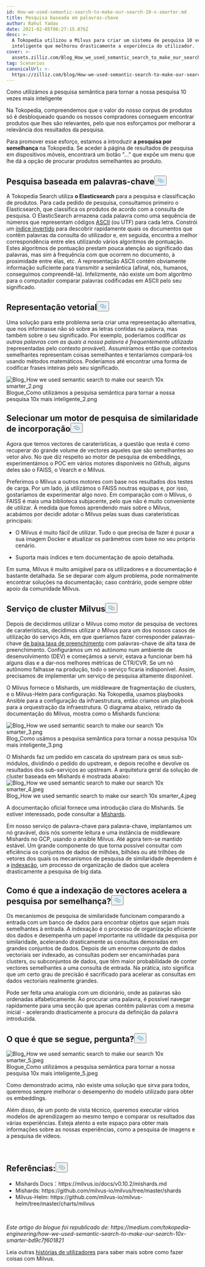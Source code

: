 ```yaml
---
id: How-we-used-semantic-search-to-make-our-search-10-x-smarter.md
title: Pesquisa baseada em palavras-chave
author: Rahul Yadav
date: 2021-02-05T06:27:15.076Z
desc: >-
  A Tokopedia utilizou a Milvus para criar um sistema de pesquisa 10 vezes mais
  inteligente que melhorou drasticamente a experiência do utilizador.
cover: >-
  assets.zilliz.com/Blog_How_we_used_semantic_search_to_make_our_search_10x_smarter_1_a7bac91379.jpeg
tag: Scenarios
canonicalUrl: >-
  https://zilliz.com/blog/How-we-used-semantic-search-to-make-our-search-10-x-smarter
---
```

<custom-h1>Como utilizámos a pesquisa semântica para tornar a nossa pesquisa 10 vezes mais inteligente</custom-h1><p>Na Tokopedia, compreendemos que o valor do nosso corpus de produtos só é desbloqueado quando os nossos compradores conseguem encontrar produtos que lhes são relevantes, pelo que nos esforçamos por melhorar a relevância dos resultados da pesquisa.</p>
<p>Para promover esse esforço, estamos a introduzir <strong>a pesquisa por semelhança</strong> na Tokopedia. Se aceder à página de resultados de pesquisa em dispositivos móveis, encontrará um botão "..." que expõe um menu que lhe dá a opção de procurar produtos semelhantes ao produto.</p>
<h2 id="Keyword-based-search" class="common-anchor-header">Pesquisa baseada em palavras-chave<button data-href="#Keyword-based-search" class="anchor-icon" translate="no">
      <svg translate="no"
        aria-hidden="true"
        focusable="false"
        height="20"
        version="1.1"
        viewBox="0 0 16 16"
        width="16"
      >
        <path
          fill="#0092E4"
          fill-rule="evenodd"
          d="M4 9h1v1H4c-1.5 0-3-1.69-3-3.5S2.55 3 4 3h4c1.45 0 3 1.69 3 3.5 0 1.41-.91 2.72-2 3.25V8.59c.58-.45 1-1.27 1-2.09C10 5.22 8.98 4 8 4H4c-.98 0-2 1.22-2 2.5S3 9 4 9zm9-3h-1v1h1c1 0 2 1.22 2 2.5S13.98 12 13 12H9c-.98 0-2-1.22-2-2.5 0-.83.42-1.64 1-2.09V6.25c-1.09.53-2 1.84-2 3.25C6 11.31 7.55 13 9 13h4c1.45 0 3-1.69 3-3.5S14.5 6 13 6z"
        ></path>
      </svg>
    </button></h2><p>A Tokopedia Search utiliza <strong>o Elasticsearch</strong> para a pesquisa e classificação de produtos. Para cada pedido de pesquisa, consultamos primeiro o Elasticsearch, que classifica os produtos de acordo com a consulta de pesquisa. O ElasticSearch armazena cada palavra como uma sequência de números que representam códigos <a href="https://en.wikipedia.org/wiki/ASCII">ASCII</a> (ou UTF) para cada letra. Constrói um <a href="https://en.wikipedia.org/wiki/Inverted_index">índice invertido</a> para descobrir rapidamente quais os documentos que contêm palavras da consulta do utilizador e, em seguida, encontra a melhor correspondência entre eles utilizando vários algoritmos de pontuação. Estes algoritmos de pontuação prestam pouca atenção ao significado das palavras, mas sim à frequência com que ocorrem no documento, à proximidade entre elas, etc. A representação ASCII contém obviamente informação suficiente para transmitir a semântica (afinal, nós, humanos, conseguimos compreendê-la). Infelizmente, não existe um bom algoritmo para o computador comparar palavras codificadas em ASCII pelo seu significado.</p>
<h2 id="Vector-representation" class="common-anchor-header">Representação vetorial<button data-href="#Vector-representation" class="anchor-icon" translate="no">
      <svg translate="no"
        aria-hidden="true"
        focusable="false"
        height="20"
        version="1.1"
        viewBox="0 0 16 16"
        width="16"
      >
        <path
          fill="#0092E4"
          fill-rule="evenodd"
          d="M4 9h1v1H4c-1.5 0-3-1.69-3-3.5S2.55 3 4 3h4c1.45 0 3 1.69 3 3.5 0 1.41-.91 2.72-2 3.25V8.59c.58-.45 1-1.27 1-2.09C10 5.22 8.98 4 8 4H4c-.98 0-2 1.22-2 2.5S3 9 4 9zm9-3h-1v1h1c1 0 2 1.22 2 2.5S13.98 12 13 12H9c-.98 0-2-1.22-2-2.5 0-.83.42-1.64 1-2.09V6.25c-1.09.53-2 1.84-2 3.25C6 11.31 7.55 13 9 13h4c1.45 0 3-1.69 3-3.5S14.5 6 13 6z"
        ></path>
      </svg>
    </button></h2><p>Uma solução para este problema seria criar uma representação alternativa, que nos informasse não só sobre as letras contidas na palavra, mas também sobre o seu significado. Por exemplo, poderíamos codificar <em>as outras palavras com as quais a nossa palavra é frequentemente utilizada</em> (representadas pelo contexto provável). Assumiríamos então que contextos semelhantes representam coisas semelhantes e tentaríamos compará-los usando métodos matemáticos. Poderíamos até encontrar uma forma de codificar frases inteiras pelo seu significado.</p>
<p>
  
   <span class="img-wrapper"> <img translate="no" src="https://assets.zilliz.com/Blog_How_we_used_semantic_search_to_make_our_search_10x_smarter_2_776af567a8.png" alt="Blog_How we used semantic search to make our search 10x smarter_2.png" class="doc-image" id="blog_how-we-used-semantic-search-to-make-our-search-10x-smarter_2.png" />
   </span> <span class="img-wrapper"> <span>Blogue_Como utilizámos a pesquisa semântica para tornar a nossa pesquisa 10x mais inteligente_2.png</span> </span></p>
<h2 id="Select-an-embedding-similarity-search-engine" class="common-anchor-header">Selecionar um motor de pesquisa de similaridade de incorporação<button data-href="#Select-an-embedding-similarity-search-engine" class="anchor-icon" translate="no">
      <svg translate="no"
        aria-hidden="true"
        focusable="false"
        height="20"
        version="1.1"
        viewBox="0 0 16 16"
        width="16"
      >
        <path
          fill="#0092E4"
          fill-rule="evenodd"
          d="M4 9h1v1H4c-1.5 0-3-1.69-3-3.5S2.55 3 4 3h4c1.45 0 3 1.69 3 3.5 0 1.41-.91 2.72-2 3.25V8.59c.58-.45 1-1.27 1-2.09C10 5.22 8.98 4 8 4H4c-.98 0-2 1.22-2 2.5S3 9 4 9zm9-3h-1v1h1c1 0 2 1.22 2 2.5S13.98 12 13 12H9c-.98 0-2-1.22-2-2.5 0-.83.42-1.64 1-2.09V6.25c-1.09.53-2 1.84-2 3.25C6 11.31 7.55 13 9 13h4c1.45 0 3-1.69 3-3.5S14.5 6 13 6z"
        ></path>
      </svg>
    </button></h2><p>Agora que temos vectores de caraterísticas, a questão que resta é como recuperar do grande volume de vectores aqueles que são semelhantes ao vetor alvo. No que diz respeito ao motor de pesquisa de embeddings, experimentámos o POC em vários motores disponíveis no Github, alguns deles são o FAISS, o Vearch e o Milvus.</p>
<p>Preferimos o Milvus a outros motores com base nos resultados dos testes de carga. Por um lado, já utilizámos o FAISS noutras equipas e, por isso, gostaríamos de experimentar algo novo. Em comparação com o Milvus, o FAISS é mais uma biblioteca subjacente, pelo que não é muito conveniente de utilizar. À medida que fomos aprendendo mais sobre o Milvus, acabámos por decidir adotar o Milvus pelas suas duas caraterísticas principais:</p>
<ul>
<li><p>O Milvus é muito fácil de utilizar. Tudo o que precisa de fazer é puxar a sua imagem Docker e atualizar os parâmetros com base no seu próprio cenário.</p></li>
<li><p>Suporta mais índices e tem documentação de apoio detalhada.</p></li>
</ul>
<p>Em suma, Milvus é muito amigável para os utilizadores e a documentação é bastante detalhada. Se se deparar com algum problema, pode normalmente encontrar soluções na documentação; caso contrário, pode sempre obter apoio da comunidade Milvus.</p>
<h2 id="Milvus-cluster-service" class="common-anchor-header">Serviço de cluster Milvus<button data-href="#Milvus-cluster-service" class="anchor-icon" translate="no">
      <svg translate="no"
        aria-hidden="true"
        focusable="false"
        height="20"
        version="1.1"
        viewBox="0 0 16 16"
        width="16"
      >
        <path
          fill="#0092E4"
          fill-rule="evenodd"
          d="M4 9h1v1H4c-1.5 0-3-1.69-3-3.5S2.55 3 4 3h4c1.45 0 3 1.69 3 3.5 0 1.41-.91 2.72-2 3.25V8.59c.58-.45 1-1.27 1-2.09C10 5.22 8.98 4 8 4H4c-.98 0-2 1.22-2 2.5S3 9 4 9zm9-3h-1v1h1c1 0 2 1.22 2 2.5S13.98 12 13 12H9c-.98 0-2-1.22-2-2.5 0-.83.42-1.64 1-2.09V6.25c-1.09.53-2 1.84-2 3.25C6 11.31 7.55 13 9 13h4c1.45 0 3-1.69 3-3.5S14.5 6 13 6z"
        ></path>
      </svg>
    </button></h2><p>Depois de decidirmos utilizar o Milvus como motor de pesquisa de vectores de caraterísticas, decidimos utilizar o Milvus para um dos nossos casos de utilização do serviço Ads, em que queríamos fazer corresponder palavras-chave <a href="https://www.tradegecko.com/blog/wholesale-management/what-is-fill-rate-and-why-does-it-matter-for-wholesalers">de baixa taxa de preenchimento</a> com palavras-chave de alta taxa de preenchimento. Configurámos um nó autónomo num ambiente de desenvolvimento (DEV) e começámos a servir, estava a funcionar bem há alguns dias e a dar-nos melhores métricas de CTR/CVR. Se um nó autônomo falhasse na produção, todo o serviço ficaria indisponível. Assim, precisamos de implementar um serviço de pesquisa altamente disponível.</p>
<p>O Milvus fornece o Mishards, um middleware de fragmentação de clusters, e o Milvus-Helm para configuração. Na Tokopedia, usamos playbooks Ansible para a configuração da infraestrutura, então criamos um playbook para a orquestração da infraestrutura. O diagrama abaixo, retirado da documentação do Milvus, mostra como o Mishards funciona:</p>
<p>
  
   <span class="img-wrapper"> <img translate="no" src="https://assets.zilliz.com/Blog_How_we_used_semantic_search_to_make_our_search_10x_smarter_3_4fa0c8a1a1.png" alt="Blog_How we used semantic search to make our search 10x smarter_3.png" class="doc-image" id="blog_how-we-used-semantic-search-to-make-our-search-10x-smarter_3.png" />
   </span> <span class="img-wrapper"> <span>Blog_Como usámos a pesquisa semântica para tornar a nossa pesquisa 10x mais inteligente_3.png</span> </span></p>
<p>O Mishards faz um pedido em cascata do upstream para os seus sub-módulos, dividindo o pedido do upstream, e depois recolhe e devolve os resultados dos sub-serviços ao upstream. A arquitetura geral da solução de cluster baseada em Mishards é mostrada abaixo: <span class="img-wrapper"> <img translate="no" src="https://assets.zilliz.com/Blog_How_we_used_semantic_search_to_make_our_search_10x_smarter_4_724618be4e.jpeg" alt="Blog_How we used semantic search to make our search 10x smarter_4.jpeg" class="doc-image" id="blog_how-we-used-semantic-search-to-make-our-search-10x-smarter_4.jpeg" /><span>Blog_How we used semantic search to make our search 10x smarter_4.jpeg</span> </span></p>
<p>A documentação oficial fornece uma introdução clara do Mishards. Se estiver interessado, pode consultar a <a href="https://milvus.io/cn/docs/v0.10.2/mishards.md">Mishards</a>.</p>
<p>Em nosso serviço de palavra-chave para palavra-chave, implantamos um nó gravável, dois nós somente leitura e uma instância de middleware Mishards no GCP, usando o ansible Milvus. Até agora tem-se mantido estável. Um grande componente do que torna possível consultar com eficiência os conjuntos de dados de milhões, bilhões ou até trilhões de vetores dos quais os mecanismos de pesquisa de similaridade dependem é a <a href="https://milvus.io/docs/v0.10.5/index.md">indexação</a>, um processo de organização de dados que acelera drasticamente a pesquisa de big data.</p>
<h2 id="How-does-vector-indexing-accelerate-similarity-search" class="common-anchor-header">Como é que a indexação de vectores acelera a pesquisa por semelhança?<button data-href="#How-does-vector-indexing-accelerate-similarity-search" class="anchor-icon" translate="no">
      <svg translate="no"
        aria-hidden="true"
        focusable="false"
        height="20"
        version="1.1"
        viewBox="0 0 16 16"
        width="16"
      >
        <path
          fill="#0092E4"
          fill-rule="evenodd"
          d="M4 9h1v1H4c-1.5 0-3-1.69-3-3.5S2.55 3 4 3h4c1.45 0 3 1.69 3 3.5 0 1.41-.91 2.72-2 3.25V8.59c.58-.45 1-1.27 1-2.09C10 5.22 8.98 4 8 4H4c-.98 0-2 1.22-2 2.5S3 9 4 9zm9-3h-1v1h1c1 0 2 1.22 2 2.5S13.98 12 13 12H9c-.98 0-2-1.22-2-2.5 0-.83.42-1.64 1-2.09V6.25c-1.09.53-2 1.84-2 3.25C6 11.31 7.55 13 9 13h4c1.45 0 3-1.69 3-3.5S14.5 6 13 6z"
        ></path>
      </svg>
    </button></h2><p>Os mecanismos de pesquisa de similaridade funcionam comparando a entrada com um banco de dados para encontrar objetos que sejam mais semelhantes à entrada. A indexação é o processo de organização eficiente dos dados e desempenha um papel importante na utilidade da pesquisa por similaridade, acelerando drasticamente as consultas demoradas em grandes conjuntos de dados. Depois de um enorme conjunto de dados vectoriais ser indexado, as consultas podem ser encaminhadas para clusters, ou subconjuntos de dados, que têm maior probabilidade de conter vectores semelhantes a uma consulta de entrada. Na prática, isto significa que um certo grau de precisão é sacrificado para acelerar as consultas em dados vectoriais realmente grandes.</p>
<p>Pode ser feita uma analogia com um dicionário, onde as palavras são ordenadas alfabeticamente. Ao procurar uma palavra, é possível navegar rapidamente para uma secção que apenas contém palavras com a mesma inicial - acelerando drasticamente a procura da definição da palavra introduzida.</p>
<h2 id="What-next-you-ask" class="common-anchor-header">O que é que se segue, pergunta?<button data-href="#What-next-you-ask" class="anchor-icon" translate="no">
      <svg translate="no"
        aria-hidden="true"
        focusable="false"
        height="20"
        version="1.1"
        viewBox="0 0 16 16"
        width="16"
      >
        <path
          fill="#0092E4"
          fill-rule="evenodd"
          d="M4 9h1v1H4c-1.5 0-3-1.69-3-3.5S2.55 3 4 3h4c1.45 0 3 1.69 3 3.5 0 1.41-.91 2.72-2 3.25V8.59c.58-.45 1-1.27 1-2.09C10 5.22 8.98 4 8 4H4c-.98 0-2 1.22-2 2.5S3 9 4 9zm9-3h-1v1h1c1 0 2 1.22 2 2.5S13.98 12 13 12H9c-.98 0-2-1.22-2-2.5 0-.83.42-1.64 1-2.09V6.25c-1.09.53-2 1.84-2 3.25C6 11.31 7.55 13 9 13h4c1.45 0 3-1.69 3-3.5S14.5 6 13 6z"
        ></path>
      </svg>
    </button></h2><p>
  
   <span class="img-wrapper"> <img translate="no" src="https://assets.zilliz.com/Blog_How_we_used_semantic_search_to_make_our_search_10x_smarter_5_035480c8af.jpeg" alt="Blog_How we used semantic search to make our search 10x smarter_5.jpeg" class="doc-image" id="blog_how-we-used-semantic-search-to-make-our-search-10x-smarter_5.jpeg" />
   </span> <span class="img-wrapper"> <span>Blogue_Como utilizámos a pesquisa semântica para tornar a nossa pesquisa 10x mais inteligente_5.jpeg</span> </span></p>
<p>Como demonstrado acima, não existe uma solução que sirva para todos, queremos sempre melhorar o desempenho do modelo utilizado para obter os embeddings.</p>
<p>Além disso, de um ponto de vista técnico, queremos executar vários modelos de aprendizagem ao mesmo tempo e comparar os resultados das várias experiências. Esteja atento a este espaço para obter mais informações sobre as nossas experiências, como a pesquisa de imagens e a pesquisa de vídeos.</p>
<p><br/></p>
<h2 id="References" class="common-anchor-header">Referências:<button data-href="#References" class="anchor-icon" translate="no">
      <svg translate="no"
        aria-hidden="true"
        focusable="false"
        height="20"
        version="1.1"
        viewBox="0 0 16 16"
        width="16"
      >
        <path
          fill="#0092E4"
          fill-rule="evenodd"
          d="M4 9h1v1H4c-1.5 0-3-1.69-3-3.5S2.55 3 4 3h4c1.45 0 3 1.69 3 3.5 0 1.41-.91 2.72-2 3.25V8.59c.58-.45 1-1.27 1-2.09C10 5.22 8.98 4 8 4H4c-.98 0-2 1.22-2 2.5S3 9 4 9zm9-3h-1v1h1c1 0 2 1.22 2 2.5S13.98 12 13 12H9c-.98 0-2-1.22-2-2.5 0-.83.42-1.64 1-2.09V6.25c-1.09.53-2 1.84-2 3.25C6 11.31 7.55 13 9 13h4c1.45 0 3-1.69 3-3.5S14.5 6 13 6z"
        ></path>
      </svg>
    </button></h2><ul>
<li>Mishards Docs：https://milvus.io/docs/v0.10.2/mishards.md</li>
<li>Mishards: https://github.com/milvus-io/milvus/tree/master/shards</li>
<li>Milvus-Helm: https://github.com/milvus-io/milvus-helm/tree/master/charts/milvus</li>
</ul>
<p><br/></p>
<p><em>Este artigo do blogue foi republicado de: https://medium.com/tokopedia-engineering/how-we-used-semantic-search-to-make-our-search-10x-smarter-bd9c7f601821</em></p>
<p>Leia outras <a href="https://zilliz.com/user-stories">histórias de utilizadores</a> para saber mais sobre como fazer coisas com Milvus.</p>

